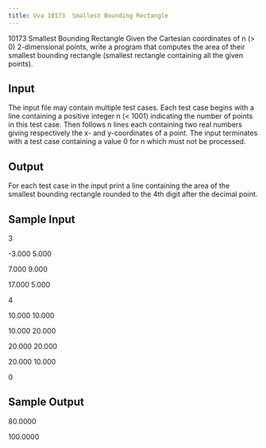 ```yaml
---
title: Uva 10173  Smallest Bounding Rectangle
---
```


10173 Smallest Bounding Rectangle
Given the Cartesian coordinates of n (> 0) 2-dimensional points, write a program that computes the
area of their smallest bounding rectangle (smallest rectangle containing all the given points).

## Input
The input file may contain multiple test cases. Each test case begins with a line containing a positive
integer n (< 1001) indicating the number of points in this test case. Then follows n lines each containing
two real numbers giving respectively the x- and y-coordinates of a point. The input terminates with a
test case containing a value 0 for n which must not be processed.

## Output
For each test case in the input print a line containing the area of the smallest bounding rectangle
rounded to the 4th digit after the decimal point.

## Sample Input
<p>3</p><p>-3.000 5.000</p><p>7.000 9.000</p><p>17.000 5.000</p><p>4</p><p>10.000 10.000</p><p>10.000 20.000</p><p>20.000 20.000</p><p>20.000 10.000</p><p>0</p><p></p>

## Sample Output
<p>80.0000</p><p>100.0000</p>